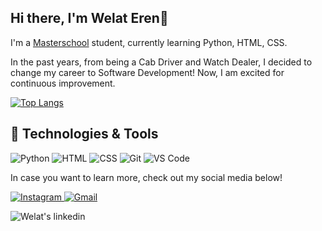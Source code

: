 ## Hi there, I'm Welat Eren👋

I'm a [Masterschool](https://www.masterschool.com/) student, currently learning Python, HTML, CSS.

In the past years, from being a Cab Driver and Watch Dealer, I decided to change my career to Software Development! Now, I am excited for continuous improvement.

[![Top Langs](https://github-readme-stats.vercel.app/api/top-langs/?username=Welat-e&layout=compact)](https://github.com/Welat-E/github-readme-stats)


## 🔧 Technologies & Tools

![Python](https://img.shields.io/badge/Python-3776AB?style=for-the-badge&logo=python&logoColor=white)
![HTML](https://img.shields.io/badge/HTML-E34F26?style=for-the-badge&logo=html5&logoColor=white)
![CSS](https://img.shields.io/badge/CSS-1572B6?style=for-the-badge&logo=css3&logoColor=white)
![Git](https://img.shields.io/badge/Git-F05032?style=for-the-badge&logo=git&logoColor=white)
![VS Code](https://img.shields.io/badge/VS%20Code-007ACC?style=for-the-badge&logo=visual-studio-code&logoColor=white)





In case you want to learn more, check out my social media below!

<p>
  <a href="https://www.instagram.com/welat__e/">
    <img alt="Instagram" src="https://img.shields.io/badge/Instagram-%23E4405F.svg?style=for-the-badge&logo=Instagram&logoColor=white" />
  </a>
  <a href="mailto:welaterenug@gmail.com">
    <img alt="Gmail" src="https://img.shields.io/badge/Gmail-EA4335?logo=gmail&logoColor=white&style=for-the-badge" />
  </a>
</p>
   <a href="https://www.linkedin.com/in/welateren/" target="_blank">
    <img align="left" alt="Welat's linkedin" src="https://img.shields.io/badge/linkedin-%230077B5.svg?style=for-the-badge&logo=linkedin&logoColor=white"/>
  </a>
